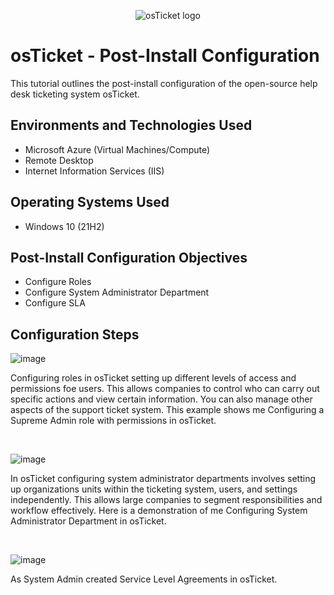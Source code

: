 <p align="center">
<img src="https://i.imgur.com/Clzj7Xs.png" alt="osTicket logo"/>
</p>

<h1>osTicket - Post-Install Configuration</h1>
This tutorial outlines the post-install configuration of the open-source help desk ticketing system osTicket.<br />






<h2>Environments and Technologies Used</h2>

- Microsoft Azure (Virtual Machines/Compute)
- Remote Desktop
- Internet Information Services (IIS)

<h2>Operating Systems Used </h2>

- Windows 10</b> (21H2)

<h2>Post-Install Configuration Objectives</h2>

- Configure Roles
- Configure System Administrator Department
- Configure SLA    
  

<h2>Configuration Steps</h2>

<p>

![image](https://github.com/alhutchinson/Post-Install-Configuration/assets/171261246/b1011e33-e986-48fc-898e-24b35f9f4940)

</p>
<p>
Configuring roles in osTicket setting up different levels of access and permissions foe users. This allows companies to control who can carry out specific actions and view certain information. You can also manage other aspects of the support ticket system. This example shows me Configuring a Supreme Admin role with permissions in osTicket.
</p>
<br />

<p>

![image](https://github.com/alhutchinson/Post-Install-Configuration/assets/171261246/ec6cc3ec-440b-4868-99a1-998fad3bd5eb)

</p>
<p>
In osTicket configuring system administrator departments involves setting up organizations units within the ticketing system, users, and settings independently. This allows large companies to segment responsibilities and workflow effectively. Here is a demonstration of me Configuring System Administrator Department in osTicket.
</p>
<br />

<p>


![image](https://github.com/alhutchinson/Post-Install-Configuration/assets/171261246/44107fc5-658c-4006-8670-b6c151a29041)

<p>
As System Admin created Service Level Agreements in osTicket.
</p>
<br />
